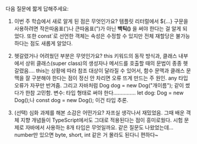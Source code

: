 다음 질문에 짧게 답해주세요:

1. 이번 주 학습에서 새로 알게 된 점은 무엇인가요?
템플릿 리터럴에서 ${...} 구문을 사용하려면 작은따옴표(')나 큰따옴표(")가 아닌 **백틱()** 을 써야 한다는 걸 알게 되었다.
또한 const`로 선언한 객체는 속성은 수정할 수 있지만 전체 재할당은 불가능하다는 점도 새롭게 알았다.


2. 헷갈렸거나 어려웠던 부분은 무엇인가요?
this 키워드의 동작 방식과, 클래스 내부에서 상위 클래스(super class)의 생성자나 메서드를 호출할 때의 문법이 종종 헷갈렸음....
this는 상황에 따라 참조 대상이 달라질 수 있어서, 함수 문맥과 클래스 문맥을 잘 구분해야 한다는 점이 정신 안 차리면 오류 뜨게 만드는 주 원인.
any 타입 오류가 자꾸만 반겨줌.
그리고 자바처럼 Dog dog = new Dog("개이름"); 같이 썼다가 한참 고민함.
변수: 타입 형태로 써야 한다...............
let dog: Dog = new Dog();나 const dog = new Dog(); 이건 타입 추론.

3. (선택) 심화 과제를 해본 소감은 어떤가요?
자프실 생각나서 재밌었음.
그때 배운 객체 지향 개념들이 TypeScript에서도 그대로 적용된다는 점이 흥미로웠다.
시험 문제로 자바에서 사용하는 8개 타입은 무엇일까요. 같은 질문도 나왔었는데...
number만 있으면 byte, short, int 같은 거 몰라도 된다니 편하다~